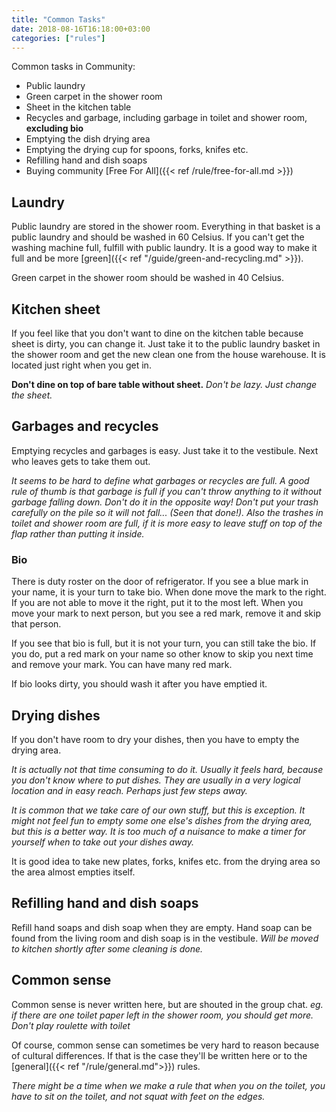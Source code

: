 ```yaml
---
title: "Common Tasks"
date: 2018-08-16T16:18:00+03:00
categories: ["rules"]
---
```

Common tasks in Community:

  - Public laundry
  - Green carpet in the shower room
  - Sheet in the kitchen table
  - Recycles and garbage, including garbage in toilet and shower room, **excluding bio**
  - Emptying the dish drying area
  - Emptying the drying cup for spoons, forks, knifes etc.
  - Refilling hand and dish soaps
  - Buying community [Free For All]({{< ref /rule/free-for-all.md >}})

## Laundry
Public laundry are stored in the shower room. Everything in that basket is a public laundry and should be washed in 60 Celsius. If you can't get the washing machine full, fulfill with public laundry. It is a good way to make it full and be more [green]({{< ref "/guide/green-and-recycling.md" >}}).

Green carpet in the shower room should be washed in 40 Celsius.

## Kitchen sheet
If you feel like that you don't want to dine on the kitchen table because sheet is dirty, you can change it. Just take it to the public laundry basket in the shower room and get the new clean one from the house warehouse. It is located just right when you get in.

**Don't dine on top of bare table without sheet.** *Don't be lazy. Just change the sheet.*

## Garbages and recycles
Emptying recycles and garbages is easy. Just take it to the vestibule. Next who leaves gets to take them out. 

*It seems to be hard to define what garbages or recycles are full. A good rule of thumb is that garbage is full if you can't throw anything to it without garbage falling down. Don't do it in the opposite way! Don't put your trash carefully on the pile so it will not fall... (Seen that done!). Also the trashes in toilet and shower room are full, if it is more easy to leave stuff on top of the flap rather than putting it inside.*

### Bio
There is duty roster on the door of refrigerator. If you see a blue mark in your name, it is your turn to take bio. When done move the mark to the right. If you are not able to move it the right, put it to the most left. When you move your mark to next person, but you see a red mark, remove it and skip that person.

If you see that bio is full, but it is not your turn, you can still take the bio. If you do, put a red mark on your name so other know to skip you next time and remove your mark. You can have many red mark.

If bio looks dirty, you should wash it after you have emptied it.

## Drying dishes
If you don't have room to dry your dishes, then you have to empty the drying area.

*It is actually not that time consuming to do it. Usually it feels hard, because you don't know where to put dishes. They are usually in a very logical location and in easy reach. Perhaps just few steps away.*

*It is common that we take care of our own stuff, but this is exception. It might not feel fun to empty some one else's dishes from the drying area, but this is a better way. It is too much of a nuisance to make a timer for yourself when to take out your dishes away.*

It is good idea to take new plates, forks, knifes etc. from the drying area so the area almost empties itself.

## Refilling hand and dish soaps
Refill hand soaps and dish soap when they are empty. Hand soap can be found from the living room and dish soap is in the vestibule. *Will be moved to kitchen shortly after some cleaning is done.*

## Common sense
Common sense is never written here, but are shouted in the group chat. *eg. if there are one toilet paper left in the shower room, you should get more. Don't play roulette with toilet*

Of course, common sense can sometimes be very hard to reason because of cultural differences. If that is the case they'll be written here or to the [general]({{< ref "/rule/general.md">}}) rules.

*There might be a time when we make a rule that when you on the toilet, you have to sit on the toilet, and not squat with feet on the edges.*
